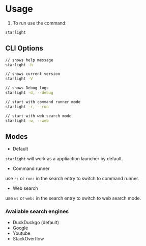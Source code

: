 # Usage

1. To run use the command:

``` sh
starlight
```

## CLI Options

``` sh
// shows help message
starlight -h

// shows current version
starlight -V

// shows Debug logs
starlight -d, --debug

// start with command runner mode
starlight -r, --run

// start with web search mode
starlight -w, --web

```

## Modes

- Default

`starlight` will work as a appliaction launcher by default.

- Command runner

use `r:` or `run:` in the search entry to switch to command runner.

- Web search

use `w:` or `web:` in the search entry to switch to web search mode.

### Available search engines

- DuckDuckgo (default)
- Google
- Youtube
- StackOverflow
